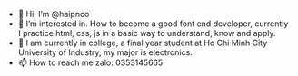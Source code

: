 - 👋 Hi, I’m @haipnco
- 👀 I’m interested in. How to become a good font end developer, currently I practice html, css, js in a basic way to understand, know and apply.
- 🌱 I am currently in college, a final year student at Ho Chi Minh City University of Industry, my major is electronics.
- 📫 How to reach me zalo: 0353145665


<!---
haipnco/haipnco is a ✨ special ✨ repository because its `README.md` (this file) appears on your GitHub profile.
You can click the Preview link to take a look at your changes.
--->
